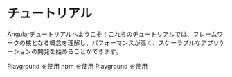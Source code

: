 # チュートリアル

Angularチュートリアルへようこそ！これらのチュートリアルでは、フレームワークの核となる概念を理解し、パフォーマンスが高く、スケーラブルなアプリケーションの開発を始めることができます。

<docs-card-container>
  <docs-card title="ブラウザで Angular を学ぶ" link="コーディングを開始" href="tutorials/learn-angular" imgSrc="adev/src/assets/images/learn-angular-browser.svg">
    Playground を使用
  </docs-card>
  <docs-card title="最初の Angular アプリをローカルで構築する" link="コーディングを開始" href="tutorials/first-app" imgSrc="adev/src/assets/images/learn-angular-local.svg">
    npm を使用
  </docs-card>
  <docs-card title="遅延可能ビュー" link="コーディングを開始" href="tutorials/deferrable-views" imgSrc="adev/src/assets/images/ang_illustrations-04.svg">
    Playground を使用
  </docs-card>
</docs-card-container>
